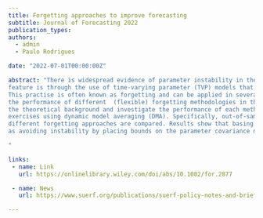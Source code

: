 ```yaml
---
title: Forgetting approaches to improve forecasting 
subtitle: Journal of Forecasting 2022
publication_types: 
authors:
  - admin
  - Paulo Rodrigues

date: "2022-07-01T00:00:00Z"

abstract: "There is widespread evidence of parameter instability in the literature. One way to account for this 
feature is through the use of time-varying parameter (TVP) models that discount older data in favour of more recent data.
This practise is often known as forgetting and can be applied in several different ways. This paper introduces and examines 
the performance of different  (flexible) forgetting methodologies in the context of the Kalman filter. We review and develop 
the theoretical background and investigate the performance of each methodology in simulations as well as in two empirical forecast 
exercises using dynamic model averaging (DMA). Specifically, out-of-sample DMA forecasts of CPI inflation and SP500 returns obtained using 
different forgetting approaches are compared. Results show that basing the amount of forgetting on the forecast error does not perform as well 
as avoiding instability by placing bounds on the parameter covariance matrix (JEL classification: C22, C51, C53).

"

links:
 - name: Link
   url: https://onlinelibrary.wiley.com/doi/abs/10.1002/for.2877

 - name: News
   url: https://www.suerf.org/publications/suerf-policy-notes-and-briefs/forgetting-approaches-to-improve-forecasting-executive-summary

---
```

